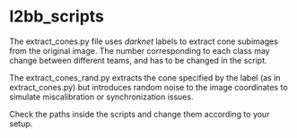 # l2bb_scripts
The extract_cones.py file uses *darknet* labels to extract cone subimages from the original image.
The number corresponding to each class may change between different teams, and has to be changed
in the script. 

The extract_cones_rand.py extracts the cone specified by the label (as in extract_cones.py) but
introduces random noise to the image coordinates to simulate miscalibration or synchronization issues.

Check the paths inside the scripts and change them according to your setup.
